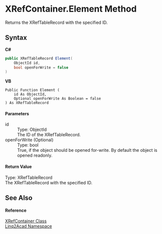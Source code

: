 # XRefContainer.Element Method 
 

Returns the XRefTableRecord with the specified ID.

## Syntax

**C#**<br />
``` C#
public XRefTableRecord Element(
	ObjectId id,
	bool openForWrite = false
)
```

**VB**<br />
``` VB
Public Function Element ( 
	id As ObjectId,
	Optional openForWrite As Boolean = false
) As XRefTableRecord
```


#### Parameters
<dl><dt>id</dt><dd>Type: ObjectId<br />The ID of the XRefTableRecord.</dd><dt>openForWrite (Optional)</dt><dd>Type: bool<br />True, if the object should be opened for-write. By default the object is opened readonly.</dd></dl>

#### Return Value
Type: XRefTableRecord<br />The XRefTableRecord with the specified ID.

## See Also


#### Reference
<a href="T_Linq2Acad_XRefContainer.md">XRefContainer Class</a><br /><a href="N_Linq2Acad.md">Linq2Acad Namespace</a><br />
